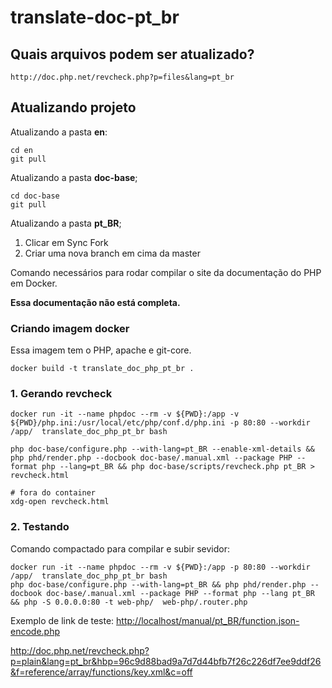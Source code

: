 # translate-doc-pt_br

## Quais arquivos podem ser atualizado?
```
http://doc.php.net/revcheck.php?p=files&lang=pt_br
```

## Atualizando projeto

Atualizando a pasta **en**:
```shell
cd en
git pull
```
Atualizando a pasta **doc-base**;
```shell
cd doc-base
git pull
```
Atualizando a pasta **pt_BR**;
1. Clicar em Sync Fork
2. Criar uma nova branch em cima da master

Comando necessários para rodar compilar o site da documentação do PHP em Docker.


**Essa documentação não está completa.**


### Criando imagem docker
Essa imagem tem o PHP, apache e git-core.
```shell
docker build -t translate_doc_php_pt_br .
```



### 1. Gerando revcheck

```shell
docker run -it --name phpdoc --rm -v ${PWD}:/app -v ${PWD}/php.ini:/usr/local/etc/php/conf.d/php.ini -p 80:80 --workdir /app/  translate_doc_php_pt_br bash

php doc-base/configure.php --with-lang=pt_BR --enable-xml-details && php phd/render.php --docbook doc-base/.manual.xml --package PHP --format php --lang=pt_BR && php doc-base/scripts/revcheck.php pt_BR > revcheck.html

# fora do container 
xdg-open revcheck.html
```

### 2. Testando

Comando compactado para compilar e subir sevidor:
```shell
docker run -it --name phpdoc --rm -v ${PWD}:/app -p 80:80 --workdir /app/  translate_doc_php_pt_br bash
php doc-base/configure.php --with-lang=pt_BR && php phd/render.php --docbook doc-base/.manual.xml --package PHP --format php --lang pt_BR && php -S 0.0.0.0:80 -t web-php/  web-php/.router.php
```

Exemplo de link de teste: [http://localhost/manual/pt_BR/function.json-encode.php](http://localhost/manual/pt_BR/function.json-encode.php)



http://doc.php.net/revcheck.php?p=plain&lang=pt_br&hbp=96c9d88bad9a7d7d44bfb7f26c226df7ee9ddf26&f=reference/array/functions/key.xml&c=off
